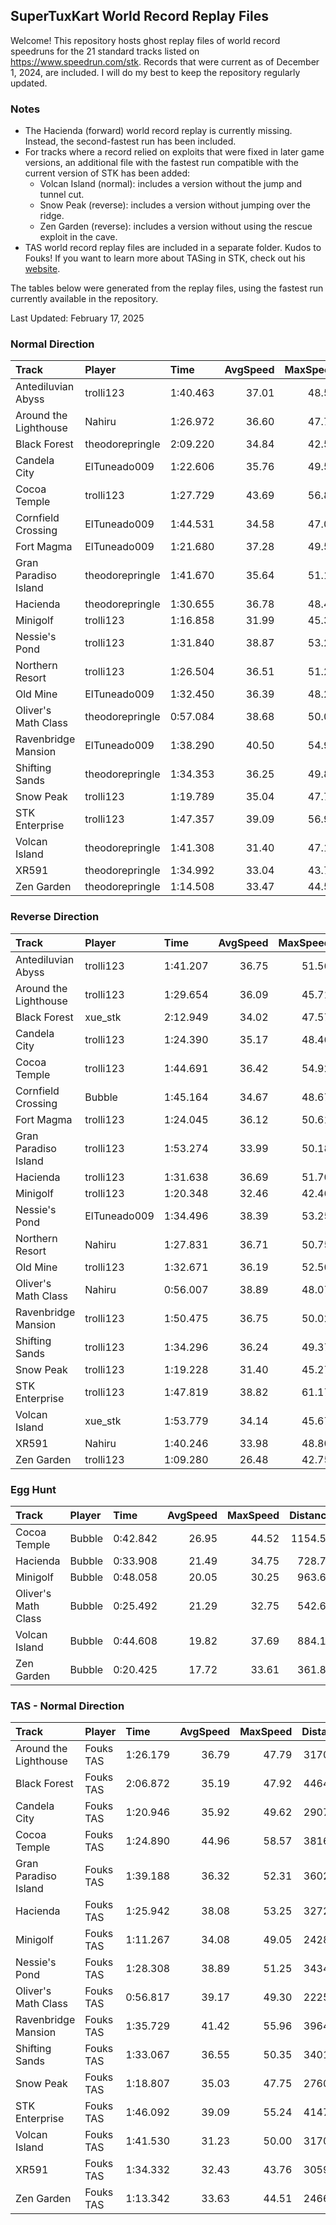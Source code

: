 ## SuperTuxKart World Record Replay Files
Welcome! This repository hosts ghost replay files of world record speedruns for
the 21 standard tracks listed on <https://www.speedrun.com/stk>. Records that
were current as of December 1, 2024, are included. I will do my best to keep
the repository regularly updated.

### Notes
- The Hacienda (forward) world record replay is currently missing. Instead, the
second-fastest run has been included.
- For tracks where a record relied on exploits that were fixed in later game
versions, an additional file with the fastest run compatible with the current
version of STK has been added:
  - Volcan Island (normal): includes a version without the jump and tunnel cut.
  - Snow Peak (reverse): includes a version without jumping over the ridge.
  - Zen Garden (reverse): includes a version without using the rescue exploit in the cave.
- TAS world record replay files are included in a separate folder. Kudos to Fouks! If you want to
learn more about TASing in STK, check out his [website](https://moeverse.xyz/stk/tas).

The tables below were generated from the replay files, using the fastest run currently available in the repository.

Last Updated: February 17, 2025

  
### Normal Direction

|Track                 |Player          |Time     | AvgSpeed| MaxSpeed| Distance| Laps|
|:---------------------|:---------------|:--------|--------:|--------:|--------:|----:|
|Antediluvian Abyss    |trolli123       |1:40.463 |    37.01|    48.53|  3718.13|    3|
|Around the Lighthouse |Nahiru          |1:26.972 |    36.60|    47.75|  3183.04|    4|
|Black Forest          |theodorepringle |2:09.220 |    34.84|    42.58|  4501.95|    2|
|Candela City          |ElTuneado009    |1:22.606 |    35.76|    49.53|  2953.79|    3|
|Cocoa Temple          |trolli123       |1:27.729 |    43.69|    56.87|  3832.70|    3|
|Cornfield Crossing    |ElTuneado009    |1:44.531 |    34.58|    47.07|  3614.26|    3|
|Fort Magma            |ElTuneado009    |1:21.680 |    37.28|    49.55|  3045.36|    3|
|Gran Paradiso Island  |theodorepringle |1:41.670 |    35.64|    51.17|  3623.91|    3|
|Hacienda              |theodorepringle |1:30.655 |    36.78|    48.40|  3333.87|    3|
|Minigolf              |trolli123       |1:16.858 |    31.99|    45.30|  2458.59|    4|
|Nessie's Pond         |trolli123       |1:31.840 |    38.87|    53.25|  3569.68|    3|
|Northern Resort       |trolli123       |1:26.504 |    36.51|    51.24|  3158.49|    3|
|Old Mine              |ElTuneado009    |1:32.450 |    36.39|    48.22|  3364.59|    3|
|Oliver's Math Class   |theodorepringle |0:57.084 |    38.68|    50.01|  2208.00|    6|
|Ravenbridge Mansion   |ElTuneado009    |1:38.290 |    40.50|    54.96|  3980.92|    3|
|Shifting Sands        |theodorepringle |1:34.353 |    36.25|    49.87|  3420.14|    3|
|Snow Peak             |trolli123       |1:19.789 |    35.04|    47.74|  2795.48|    3|
|STK Enterprise        |trolli123       |1:47.357 |    39.09|    56.94|  4196.93|    3|
|Volcan Island         |theodorepringle |1:41.308 |    31.40|    47.12|  3181.14|    2|
|XR591                 |theodorepringle |1:34.992 |    33.04|    43.71|  3138.42|    3|
|Zen Garden            |theodorepringle |1:14.508 |    33.47|    44.50|  2493.85|    4|

  
### Reverse Direction

|Track                 |Player       |Time     | AvgSpeed| MaxSpeed| Distance| Laps|
|:---------------------|:------------|:--------|--------:|--------:|--------:|----:|
|Antediluvian Abyss    |trolli123    |1:41.207 |    36.75|    51.56|  3718.93|    3|
|Around the Lighthouse |trolli123    |1:29.654 |    36.09|    45.71|  3235.65|    4|
|Black Forest          |xue_stk      |2:12.949 |    34.02|    47.57|  4522.37|    2|
|Candela City          |trolli123    |1:24.390 |    35.17|    48.46|  2967.60|    3|
|Cocoa Temple          |trolli123    |1:44.691 |    36.42|    54.92|  3813.22|    3|
|Cornfield Crossing    |Bubble       |1:45.164 |    34.67|    48.67|  3645.94|    3|
|Fort Magma            |trolli123    |1:24.045 |    36.12|    50.61|  3035.97|    3|
|Gran Paradiso Island  |trolli123    |1:53.274 |    33.99|    50.18|  3850.18|    3|
|Hacienda              |trolli123    |1:31.638 |    36.69|    51.70|  3361.99|    3|
|Minigolf              |trolli123    |1:20.348 |    32.46|    42.46|  2608.05|    4|
|Nessie's Pond         |ElTuneado009 |1:34.496 |    38.39|    53.25|  3627.52|    3|
|Northern Resort       |Nahiru       |1:27.831 |    36.71|    50.75|  3224.35|    3|
|Old Mine              |trolli123    |1:32.671 |    36.19|    52.50|  3353.44|    3|
|Oliver's Math Class   |Nahiru       |0:56.007 |    38.89|    48.07|  2178.29|    6|
|Ravenbridge Mansion   |trolli123    |1:50.475 |    36.75|    50.02|  4059.65|    3|
|Shifting Sands        |trolli123    |1:34.296 |    36.24|    49.37|  3417.54|    3|
|Snow Peak             |trolli123    |1:19.228 |    31.40|    45.27|  2488.14|    3|
|STK Enterprise        |trolli123    |1:47.819 |    38.82|    61.17|  4185.23|    3|
|Volcan Island         |xue_stk      |1:53.779 |    34.14|    45.67|  3884.33|    2|
|XR591                 |Nahiru       |1:40.246 |    33.98|    48.80|  3406.68|    3|
|Zen Garden            |trolli123    |1:09.280 |    26.48|    42.75|  1834.47|    4|

  
### Egg Hunt

|Track               |Player |Time     | AvgSpeed| MaxSpeed| Distance|
|:-------------------|:------|:--------|--------:|--------:|--------:|
|Cocoa Temple        |Bubble |0:42.842 |    26.95|    44.52|  1154.59|
|Hacienda            |Bubble |0:33.908 |    21.49|    34.75|   728.75|
|Minigolf            |Bubble |0:48.058 |    20.05|    30.25|   963.60|
|Oliver's Math Class |Bubble |0:25.492 |    21.29|    32.75|   542.61|
|Volcan Island       |Bubble |0:44.608 |    19.82|    37.69|   884.12|
|Zen Garden          |Bubble |0:20.425 |    17.72|    33.61|   361.84|


### TAS - Normal Direction

|Track                 |Player    |Time     | AvgSpeed| MaxSpeed| Distance| Laps|
|:---------------------|:---------|:--------|--------:|--------:|--------:|----:|
|Around the Lighthouse |Fouks TAS |1:26.179 |    36.79|    47.79|  3170.17|    4|
|Black Forest          |Fouks TAS |2:06.872 |    35.19|    47.92|  4464.51|    2|
|Candela City          |Fouks TAS |1:20.946 |    35.92|    49.62|  2907.37|    3|
|Cocoa Temple          |Fouks TAS |1:24.890 |    44.96|    58.57|  3816.93|    3|
|Gran Paradiso Island  |Fouks TAS |1:39.188 |    36.32|    52.31|  3602.03|    3|
|Hacienda              |Fouks TAS |1:25.942 |    38.08|    53.25|  3272.65|    3|
|Minigolf              |Fouks TAS |1:11.267 |    34.08|    49.05|  2428.86|    4|
|Nessie's Pond         |Fouks TAS |1:28.308 |    38.89|    51.25|  3434.33|    3|
|Oliver's Math Class   |Fouks TAS |0:56.817 |    39.17|    49.30|  2225.53|    6|
|Ravenbridge Mansion   |Fouks TAS |1:35.729 |    41.42|    55.96|  3964.84|    3|
|Shifting Sands        |Fouks TAS |1:33.067 |    36.55|    50.35|  3401.62|    3|
|Snow Peak             |Fouks TAS |1:18.807 |    35.03|    47.75|  2760.82|    3|
|STK Enterprise        |Fouks TAS |1:46.092 |    39.09|    55.24|  4147.62|    3|
|Volcan Island         |Fouks TAS |1:41.530 |    31.23|    50.00|  3170.64|    2|
|XR591                 |Fouks TAS |1:34.332 |    32.43|    43.76|  3059.00|    3|
|Zen Garden            |Fouks TAS |1:13.342 |    33.63|    44.51|  2466.66|    4|
